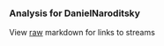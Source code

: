 ### Analysis for DanielNaroditsky
View [raw](https://raw.githubusercontent.com/microprediction/chess/main/analysis/danielnaroditsky/chess_rapid/locations.json) markdown for links to streams